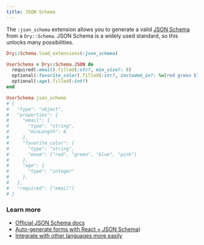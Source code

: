 ```yaml
---
title: JSON Schema
---
```


The `:json_schema` extension allows you to generate a valid [JSON Schema](https://json-schema.org/) from a `Dry::Schema`. JSON Schema is a widely used standard, so this unlocks many possibilities.

```ruby
Dry::Schema.load_extensions(:json_schema)

UserSchema = Dry::Schema.JSON do
  required(:email).filled(:str?, min_size?: 8)
  optional(:favorite_color).filled(:str?, included_in?: %w[red green blue pink])
  optional(:age).filled(:int?)
end

UserSchema.json_schema
# {
#   "type": "object",
#   "properties": {
#     "email": {
#       "type": "string",
#       "minLength": 8
#     },
#     "favorite_color": {
#       "type": "string",
# .     "enum": ["red", "green", "blue", "pink"]
#     },
#     "age": {
#       "type": "integer"
#     },
#   },
#   "required": ["email"]
# }
```

### Learn more

- [Official JSON Schema docs](https://json-schema.org/)
- [Auto-generate forms with React + JSON Schema](https://github.com/rjsf-team/react-jsonschema-form))
- [Integrate with other languages more easily](https://json-schema.org/implementations.html)
